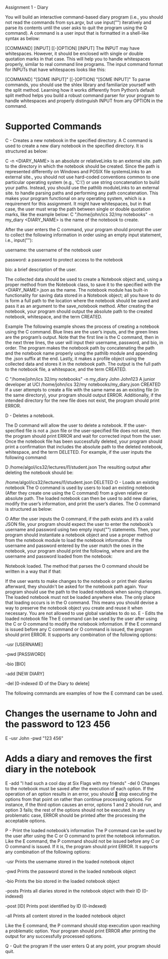 Assignment 1 - Diary

You will build an interactive command-based diary program (i.e., you should not read the commands from sys.argv, but use input("") iteratively and parse its contents until the user asks to quit the program using the Q command). A command is a user input that is formatted in a shell-like syntax as below:

[COMMAND] [INPUT] [[-]OPTION] [INPUT]
The INPUT may have whitespaces. However, it should be enclosed with single or double quotation marks in that case. This will help you to handle whitespaces properly, similar to real command line programs. The input command format for INPUTs that have whitespaces looks like this:

[COMMAND] "[SOME INPUT]" [[-]OPTION] "[SOME INPUT]"
To parse commands, you should use the shlex library and familiarize yourself with the split method. Learning how it works differently from Python’s default split method helps you build a robust command parser for your program to handle whitespaces and properly distinguish INPUT from any OPTION in the command.

# Supported Commands
C - Creates a new notebook in the specified directory.
A C command is used to create a new diary notebook in the specified directory. It is structured as below:

C <PATH> -n <DIARY_NAME>
<PATH> is an absolute or relativeLinks to an external site. path to the directory in which the notebook should be created. Since the path is represented differently on Windows and POSIX file systemsLinks to an external site.,  you should not use hard-coded conventions common to one particular operating system (e.g., ‘C:\’) or use string concatenation to build your paths. Instead, you should use the pathlib moduleLinks to an external site. to handle parsing paths and performing any path concatenation. This makes your program functional on any operating system, which is a requirement for this assignment. It might have whitespaces, but in that case, the user must wrap the path between single or double quotation marks, like the example below:
C "/home/john/ics 32/my notebooks" -n my_diary
<DIARY_NAME> is the name of the notebook to create. 
 

After the user enters the C command, your program should prompt the user to collect the following information in order using an empty input statement, i.e., input(""):

username: the username of the notebook user

password: a password to protect access to the notebook

bio: a brief description of the user.

The collected data should be used to create a Notebook object and, using a proper method from the Notebook class, to save it to the specified <PATH> with the <DIARY_NAME>.json as the name. The notebook module has built-in functionality for saving data stored in a Notebook object; all you have to do is form a full path to the location where the notebook should be saved and pass it as an argument to the save_notebook method. After creating the notebook, your program should output the absolute path to the created notebook, whitespace, and the term CREATED.

Example
The following example shows the process of creating a notebook using the C command. Blue lines are the user’s inputs, and the green lines are the program’s output. Note that the first line is the C command, then in the next three lines, the user will input their username, password, and bio, in order. The program makes the notebook path by concatenating the path and the notebook name properly using the pathlib module and appending the .json suffix at the end. Lastly, it makes a profile object using the collected data and stores it in the notebook path. The output is the full path to the notebook file, a whitespace, and the term CREATED.

C "/home/john/ics 32/my notebooks" -n my_diary
John
John123
A junior developer at UCI
/home/john/ics 32/my notebooks/my_diary.json CREATED
If a user attempts to create a file with the same name as an existing file (in the same directory), your program should output ERROR. Additionally, if the intended directory for the new file does not exist, the program should print ERROR. 

D - Deletes a notebook.

The D command will allow the user to delete a notebook. If the user-specified file is not a .json file or the user-specified file does not exist, then the program should print ERROR and wait for corrected input from the user. Once the notebook file has been successfully deleted, your program should print a confirmation that includes the absolute path to the deleted notebook, whitespace, and the term DELETED. For example, if the user inputs the following command:

D /home/algol/ics32/lectures/l1/student.json
The resulting output after deleting the notebook should be:

/home/algol/ics32/lectures/l1/student.json DELETED
O  - Loads an existing notebook
The O command is used by users to load an existing notebook (After they create one using the C command) from a given relative or absolute path. The loaded notebook can then be used to add new diaries, modify the user’s information, and print the user’s diaries. The O command is structured as below:

O <PATH>
After the user inputs the O command, if the path exists and it’s a valid JSON file, your program should expect the user to enter the notebook’s username and password using two empty input("") statements. Then, your program should instantiate a notebook object and use a proper method from the notebook module to load the notebook information. If the username and password entered by the user match the ones in the notebook, your program should print the following, where <Username> and <Password> are the username and password loaded from the notebook:

Notebook loaded.
<Username>
<Bio>
The method that parses the O command should be written in a way that if that:

If the user wants to make changes to the notebook or print their diaries afterward, they shouldn't be asked for the notebook path again. Your program should use the path to the loaded notebook when saving changes.
The loaded notebook must not be loaded anywhere else. The only place that loading occurs is in the O command. This means you should devise a way to preserve the notebook object you create and reuse it when necessary. You are not allowed to use global variables to do so.
E  - Edits the loaded notebook file
The E command can be used by the user after using the C or O command to modify the notebook information. If the E command is issued before any C command or O command is issued, the program should print ERROR. It supports any combination of the following options:

-usr [USERNAME]

-pwd [PASSWORD]   

-bio [BIO] 

-add [NEW DIARY]

-del [0-indexed ID of the Diary to delete] 

The following commands are examples of how the E command can be used.

# Changes the username to John and the password to 123 456
E -usr John -pwd "123 456"

# Adds a diary and removes the first diary in the notebook
E -add "I had such a cool day at Six Flags with my friends" -del 0
Changes to the notebook must be saved after the execution of each option. If the operation of an option results in an error, you should 🛑 stop executing the options from that point on rather than continue processing options. For instance, if the third option causes an error, options 1 and 2 should run, and option 3 fails; the rest of the options should not be executed. In any problematic case, ERROR should be printed after the processing the acceptable options. 

P  - Print the loaded notebook’s information
The P command can be used by the user after using the C or O command to print the notebook information. Like the E command, the P command should not be issued before any C or O command is issued. If it is, the program should print ERROR. It supports any combination of the following options:

-usr Prints the username stored in the loaded notebook object

-pwd Prints the password stored in the loaded notebook object

-bio Prints the bio stored in the loaded notebook object

-posts Prints all diaries stored in the notebook object with their ID (0-indexed)

-post [ID] Prints post identified by ID (0-indexed)

-all Prints all content stored in the loaded notebook object

 

Like the E command, the P command should stop execution upon reaching a problematic option. Your program should print ERROR after printing the output for any successfully processed options.

Q - Quit the program
If the user enters Q at any point, your program should quit.

